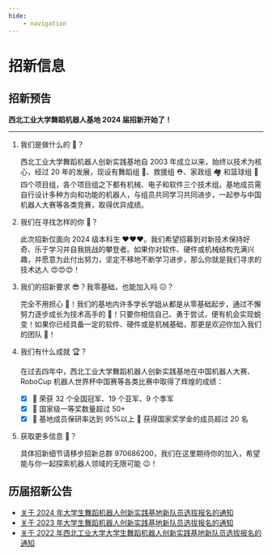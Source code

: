 ```yaml
---
hide:
    - navigation
---
```


# 招新信息

## 招新预告

<div class="card" markdown>

**西北工业大学舞蹈机器人基地 2024 届招新开始了！**

---

1. 我们是做什么的 🤔？

    西北工业大学舞蹈机器人创新实践基地自 2003 年成立以来，始终以技术为核心，经过 20 年的发展，现设有舞蹈组 💃、救援组 ⛑️、家政组 🏘️ 和篮球组 🏀 四个项目组，各个项目组之下都有机械、电子和软件三个技术组。基地成员需自行设计多种方向和功能的机器人，与组员共同学习共同进步，一起参与中国机器人大赛等各类竞赛，取得优异成绩。

2. 我们在寻找怎样的你 🥰？

    此次招新仅面向 2024 级本科生 ❤️❤️❤️。我们希望招募到对新技术保持好奇、乐于学习并自我挑战的攀登者。如果你对软件、硬件或机械结构充满兴趣，并愿意为此付出努力，坚定不移地不断学习进步，那么你就是我们寻求的技术达人 😍😍😍！

3. 我们的招新要求 😎？我零基础，也能加入吗 😖？

    完全不用担心 👊！我们的基地内许多学长学姐从都是从零基础起步，通过不懈努力逐步成长为技术高手的 💪！只要你相信自己、勇于尝试，便有机会实现蜕变！如果你已经具备一定的软件、硬件或是机械基础，那更是欢迎你加入我们的团队 🫵！

 4. 我们有什么成就 🏆？

    在过去四年中，西北工业大学舞蹈机器人创新实践基地在中国机器人大赛、RoboCup 机器人世界杯中国赛等各类比赛中取得了辉煌的成绩：

    - [x] 🥇 荣获 32 个全国冠军、19 个亚军、9 个季军
    - [x] 🥈 国家级一等奖数量超过 50+
    - [x] 🥉 基地成员保研率达到 95%以上 📖 获得国家奖学金的成员超过 20 名

4. 获取更多信息 🤖？

    具体招新细节请移步招新总群 970686200，我们在这里期待你的加入，希望能与你一起探索机器人领域的无限可能 😉！

</div>

## 历届招新公告

-   [关于 2024 年大学生舞蹈机器人创新实践基地新队员选拔报名的通知](https://jiaowu.nwpu.edu.cn/info/1160/13038.htm)
-   [关于 2023 年大学生舞蹈机器人创新实践基地新队员选拔报名的通知](https://jiaowu.nwpu.edu.cn/info/1164/8360.htm)
-   [关于 2022 年西北工业大学大学生舞蹈机器人创新实践基地新队员选拔报名的通知](https://jiaowu.nwpu.edu.cn/info/1164/7679.htm)
